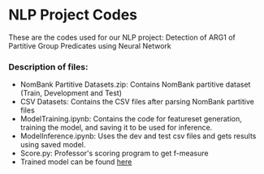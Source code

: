 # NLP Project Codes

These are the codes used for our NLP project: Detection of ARG1 of Partitive Group Predicates using Neural Network

### Description of files:

<ul>
<li>NomBank Partitive Datasets.zip: Contains NomBank partitive dataset (Train, Development and Test)  </li>
<li>CSV Datasets: Contains the CSV files after parsing NomBank partitive files </li>
<li>ModelTraining.ipynb: Contains the code for featureset generation, training the model, and saving it to be used for inference. </li>
  <li>ModelInference.ipynb: Uses the dev and test csv files and gets results using saved model. </li>
<li>Score.py: Professor's scoring program to get f-measure </li>
  <li> Trained model can be found <a href="https://drive.google.com/drive/folders/1tU9WhqWCgcjJtyx7WkwHj42R6_5OyjOI"> here </a> </li>
</ul>
